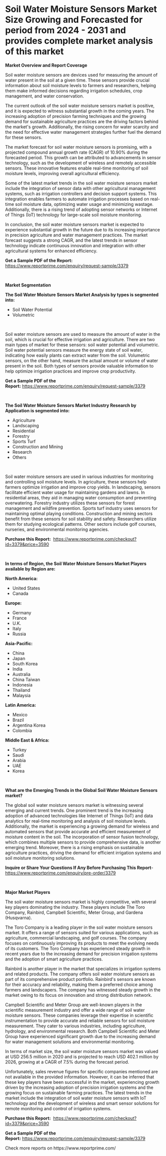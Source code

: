 <p><h1>Soil Water Moisture Sensors Market Size Growing and Forecasted for period from 2024 - 2031 and provides complete market analysis of this market</h1></p><p><strong>Market Overview and Report Coverage</strong></p>
<p><p>Soil water moisture sensors are devices used for measuring the amount of water present in the soil at a given time. These sensors provide crucial information about soil moisture levels to farmers and researchers, helping them make informed decisions regarding irrigation schedules, crop management, and water conservation.</p><p>The current outlook of the soil water moisture sensors market is positive, and it is expected to witness substantial growth in the coming years. The increasing adoption of precision farming techniques and the growing demand for sustainable agriculture practices are the driving factors behind the market's growth. Additionally, the rising concern for water scarcity and the need for effective water management strategies further fuel the demand for these sensors.</p><p>The market forecast for soil water moisture sensors is promising, with a projected compound annual growth rate (CAGR) of 10.90% during the forecasted period. This growth can be attributed to advancements in sensor technology, such as the development of wireless and remotely accessible sensors. These innovative features enable real-time monitoring of soil moisture levels, improving overall agricultural efficiency.</p><p>Some of the latest market trends in the soil water moisture sensors market include the integration of sensor data with other agricultural management systems, such as irrigation controllers and decision support systems. This integration enables farmers to automate irrigation processes based on real-time soil moisture data, optimizing water usage and minimizing wastage. Additionally, there is a rising trend of adopting sensor networks or Internet of Things (IoT) technology for large-scale soil moisture monitoring.</p><p>In conclusion, the soil water moisture sensors market is expected to experience substantial growth in the future due to its increasing importance in precision agriculture and water management practices. The market forecast suggests a strong CAGR, and the latest trends in sensor technology indicate continuous innovation and integration with other agricultural systems for enhanced efficiency.</p></p>
<p><strong>Get a Sample PDF of the Report:</strong> <a href="https://www.reportprime.com/enquiry/request-sample/3379">https://www.reportprime.com/enquiry/request-sample/3379</a></p>
<p>&nbsp;</p>
<p><strong>Market Segmentation</strong></p>
<p><strong>The Soil Water Moisture Sensors Market Analysis by types is segmented into:</strong></p>
<p><ul><li>Soil Water Potential</li><li>Volumetric</li></ul></p>
<p>&nbsp;</p>
<p><p>Soil water moisture sensors are used to measure the amount of water in the soil, which is crucial for effective irrigation and agriculture. There are two main types of market for these sensors: soil water potential and volumetric. Soil water potential sensors measure the energy state of soil water, indicating how easily plants can extract water from the soil. Volumetric sensors, on the other hand, measure the actual amount or volume of water present in the soil. Both types of sensors provide valuable information to help optimize irrigation practices and improve crop productivity.</p></p>
<p><strong>Get a Sample PDF of the Report:</strong>&nbsp;<a href="https://www.reportprime.com/enquiry/request-sample/3379">https://www.reportprime.com/enquiry/request-sample/3379</a></p>
<p>&nbsp;</p>
<p><strong>The Soil Water Moisture Sensors Market Industry Research by Application is segmented into:</strong></p>
<p><ul><li>Agriculture</li><li>Landscaping</li><li>Residential</li><li>Forestry</li><li>Sports Turf</li><li>Construction and Mining</li><li>Research</li><li>Others</li></ul></p>
<p>&nbsp;</p>
<p><p>Soil water moisture sensors are used in various industries for monitoring and controlling soil moisture levels. In agriculture, these sensors help farmers optimize irrigation and improve crop yields. In landscaping, sensors facilitate efficient water usage for maintaining gardens and lawns. In residential areas, they aid in managing water consumption and preventing overwatering. Forestry industry utilizes these sensors for forest management and wildfire prevention. Sports turf industry uses sensors for maintaining optimal playing conditions. Construction and mining sectors benefit from these sensors for soil stability and safety. Researchers utilize them for studying ecological patterns. Other sectors include golf courses, nurseries, and environmental monitoring agencies.</p></p>
<p><strong>Purchase this Report:</strong>&nbsp; <a href="https://www.reportprime.com/checkout?id=3379&price=3590">https://www.reportprime.com/checkout?id=3379&price=3590</a></p>
<p>&nbsp;</p>
<p><strong>In terms of Region, the Soil Water Moisture Sensors Market Players available by Region are:</strong></p>
<p>
    <p> <strong> North America: </strong>
        <ul>
            <li>United States</li>
            <li>Canada</li>
        </ul>
        </p> 
    <p> <strong> Europe: </strong>
        <ul>
            <li>Germany</li>
            <li>France</li>
            <li>U.K.</li>
            <li>Italy</li>
            <li>Russia</li>
        </ul>
        </p> 
    <p> <strong> Asia-Pacific: </strong>
        <ul>
            <li>China</li>
            <li>Japan</li>
            <li>South Korea</li>
            <li>India</li>
            <li>Australia</li>
            <li>China Taiwan</li>
            <li>Indonesia</li>
            <li>Thailand</li>
            <li>Malaysia</li>
        </ul>
        </p> 
    <p> <strong> Latin America: </strong>
        <ul>
            <li>Mexico</li>
            <li>Brazil</li>
            <li>Argentina Korea</li>
            <li>Colombia</li>
        </ul>
        </p> 
    <p> <strong> Middle East & Africa: </strong>
        <ul>
            <li>Turkey</li>
            <li>Saudi</li>
            <li>Arabia</li>
            <li>UAE</li>
            <li>Korea</li>
        </ul>
    </p>
    </p>
<p>&nbsp;</p>
<p><strong>What are the Emerging Trends in the Global Soil Water Moisture Sensors market?</strong></p>
<p><p>The global soil water moisture sensors market is witnessing several emerging and current trends. One prominent trend is the increasing adoption of advanced technologies like Internet of Things (IoT) and data analytics for real-time monitoring and analysis of soil moisture levels. Additionally, the market is experiencing a growing demand for wireless and automated sensors that provide accurate and efficient measurement of moisture content in the soil. The incorporation of sensor fusion technology, which combines multiple sensors to provide comprehensive data, is another emerging trend. Moreover, there is a rising emphasis on sustainable agriculture practices, driving the demand for efficient irrigation systems and soil moisture monitoring solutions.</p></p>
<p><strong>Inquire or Share Your Questions If Any Before Purchasing This Report</strong>- <a href="https://www.reportprime.com/enquiry/pre-order/3379">https://www.reportprime.com/enquiry/pre-order/3379</a></p>
<p>&nbsp;</p>
<p><strong>Major Market Players</strong></p>
<p><p>The soil water moisture sensors market is highly competitive, with several key players dominating the industry. These players include The Toro Company, Rainbird, Campbell Scientific, Meter Group, and Gardena (Husqvarna). </p><p>The Toro Company is a leading player in the soil water moisture sensors market. It offers a range of sensors suited for various applications, such as agriculture, commercial landscaping, and golf courses. The company focuses on continuously improving its products to meet the evolving needs of its customers. The Toro Company has experienced steady growth in recent years due to the increasing demand for precision irrigation systems and the adoption of smart agriculture practices. </p><p>Rainbird is another player in the market that specializes in irrigation systems and related products. The company offers soil water moisture sensors as part of its comprehensive product portfolio. Rainbird's sensors are known for their accuracy and reliability, making them a preferred choice among farmers and landscapers. The company has witnessed steady growth in the market owing to its focus on innovation and strong distribution network.</p><p>Campbell Scientific and Meter Group are well-known players in the scientific measurement industry and offer a wide range of soil water moisture sensors. These companies leverage their expertise in scientific instrumentation to provide accurate and reliable sensors for soil moisture measurement. They cater to various industries, including agriculture, hydrology, and environmental research. Both Campbell Scientific and Meter Group have experienced significant growth due to the increasing demand for water management solutions and environmental monitoring.</p><p>In terms of market size, the soil water moisture sensors market was valued at USD 256.5 million in 2020 and is projected to reach USD 402.1 million by 2026, growing at a CAGR of 7.5% during the forecast period.</p><p>Unfortunately, sales revenue figures for specific companies mentioned are not available in the provided information. However, it can be inferred that these key players have been successful in the market, experiencing growth driven by the increasing adoption of precision irrigation systems and the growing focus on sustainable farming practices. The latest trends in the market include the integration of soil water moisture sensors with IoT technology and the development of wireless and smart sensor solutions for remote monitoring and control of irrigation systems.</p></p>
<p><strong>Purchase this Report:</strong>&nbsp;&nbsp;<a href="https://www.reportprime.com/checkout?id=3379&price=3590">https://www.reportprime.com/checkout?id=3379&price=3590</a></p>
<p></p>
<p><strong>Get a Sample PDF of the Report:</strong>&nbsp;<a href="https://www.reportprime.com/enquiry/request-sample/3379">https://www.reportprime.com/enquiry/request-sample/3379</a></p>
<p>Check more reports on https://www.reportprime.com/</p>